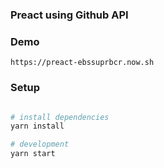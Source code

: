 ### Preact using Github API

### Demo
```
https://preact-ebssuprbcr.now.sh
```

### Setup

``` bash

# install dependencies
yarn install

# development
yarn start

```